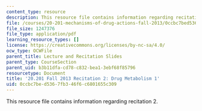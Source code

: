 ```yaml
---
content_type: resource
description: This resource file contains information regarding recitation 2.
file: /courses/20-201-mechanisms-of-drug-actions-fall-2013/0ccbc7bed5367fb346f6c6801655c309_MIT20_201F13_R2_dmeta1.pdf
file_size: 1247376
file_type: application/pdf
learning_resource_types: []
license: https://creativecommons.org/licenses/by-nc-sa/4.0/
ocw_type: OCWFile
parent_title: Lecture and Recitation Slides
parent_type: CourseSection
parent_uid: b3b11dfa-cd78-c832-bea1-3ebf68f85796
resourcetype: Document
title: '20.201 Fall 2013 Recitation 2: Drug Metabolism 1'
uid: 0ccbc7be-d536-7fb3-46f6-c6801655c309
---
```

This resource file contains information regarding recitation 2.